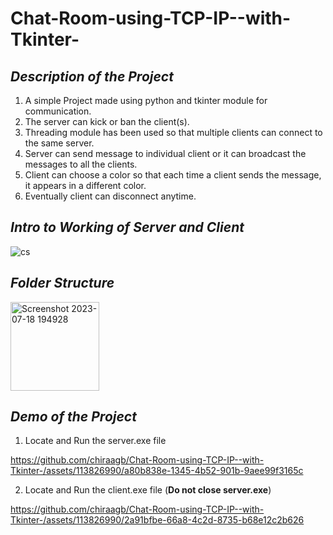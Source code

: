 # Chat-Room-using-TCP-IP--with-Tkinter-

##  *Description of the Project* 

1. A simple Project made using python and tkinter module for communication.
2. The server can kick or ban the client(s).
3. Threading module has been used so that multiple clients can connect to the same server.
4. Server can send message to individual client or it can broadcast the messages to all the clients.
5. Client can choose a color so that each time a client sends the message, it appears in a different color.
6. Eventually client can disconnect anytime.


##  *Intro to Working of Server and Client* 

![cs](https://github.com/chiraagb/Chat-Room-using-TCP-IP--with-Tkinter-/assets/113826990/ebc7f764-bd10-41ec-8d43-a3716ae4fc32)

##  *Folder Structure* 
<img width="142" alt="Screenshot 2023-07-18 194928" src="https://github.com/chiraagb/Chat-Room-using-TCP-IP--with-Tkinter-/assets/113826990/62dc8d0f-38d1-4156-9660-f059b889ecb3">

##  *Demo of the Project* 

1. Locate and Run the server.exe file

https://github.com/chiraagb/Chat-Room-using-TCP-IP--with-Tkinter-/assets/113826990/a80b838e-1345-4b52-901b-9aee99f3165c

2. Locate and Run the client.exe file (**Do not close server.exe**)

https://github.com/chiraagb/Chat-Room-using-TCP-IP--with-Tkinter-/assets/113826990/2a91bfbe-66a8-4c2d-8735-b68e12c2b626






